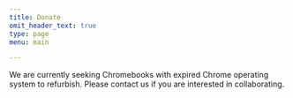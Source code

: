 ```yaml
---
title: Donate
omit_header_text: true
type: page
menu: main

---
```


We are currently seeking Chromebooks with expired Chrome operating system to refurbish. Please contact us if you are interested in collaborating.